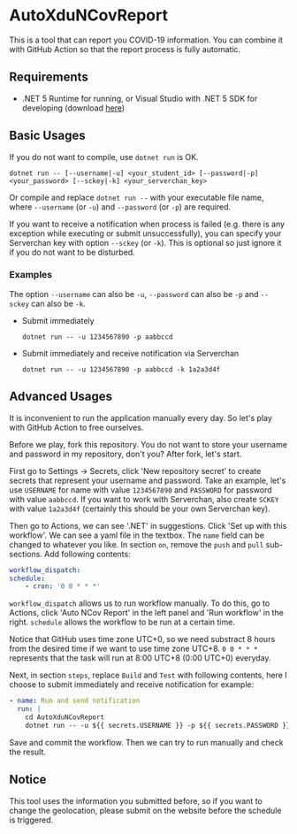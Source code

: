 # AutoXduNCovReport

This is a tool that can report you COVID-19 information. You can combine it with GitHub Action so that the report process is fully automatic.

## Requirements

- .NET 5 Runtime for running, or Visual Studio with .NET 5 SDK for developing (download [here](https://dotnet.microsoft.com/download/dotnet/5.0))

## Basic Usages

If you do not want to compile, use `dotnet run` is OK.

`dotnet run -- [--username|-u] <your_student_id> [--password|-p] <your_password> [--sckey|-k] <your_serverchan_key>`

Or compile and replace `dotnet run --` with your executable file name, where `--username` (or `-u`) and `--password` (or `-p`) are required.

If you want to receive a notification when process is failed (e.g. there is any exception while executing or submit unsuccessfully), you can specify your Serverchan key with option `--sckey` (or `-k`). This is optional so just ignore it if you do not want to be disturbed.

### Examples

The option `--username` can also be `-u`, `--password` can also be `-p` and `--sckey` can also be `-k`.

- Submit immediately

  `dotnet run -- -u 1234567890 -p aabbccd`

- Submit immediately and receive notification via Serverchan

  `dotnet run -- -u 1234567890 -p aabbccd -k 1a2a3d4f`

## Advanced Usages

It is inconvenient to run the application manually every day. So let's play with GitHub Action to free ourselves.

Before we play, fork this repository. You do not want to store your username and password in my repository, don't you? After fork, let's start.

First go to Settings -> Secrets, click 'New repository secret' to create secrets that represent your username and password. Take an example, let's use `USERNAME` for name with value `1234567890` and `PASSWORD` for password with value `aabbccd`. If you want to work with Serverchan, also create `SCKEY` with value `1a2a3d4f` (certainly this should be your own Serverchan key).

Then go to Actions, we can see '.NET' in suggestions. Click 'Set up with this workflow'. We can see a yaml file in the textbox. The `name` field can be changed to whatever you like. In section `on`, remove the `push` and `pull` sub-sections. Add following contents:

```yaml
workflow_dispatch:
schedule:
    - cron: '0 0 * * *'
```

`workflow_dispatch` allows us to run workflow manually. To do this, go to Actions, click 'Auto NCov Report' in the left panel and 'Run workflow' in the right. `schedule` allows the workflow to be run at a certain time.

Notice that GitHub uses time zone UTC+0, so we need substract 8 hours from the desired time if we want to use time zone UTC+8. `0 0 * * *` represents that the task will run at 8:00 UTC+8 (0:00 UTC+0) everyday.

Next, in section `steps`, replace `Build` and `Test` with following contents, here I choose to submit immediately and receive notification for example:

```yaml
- name: Run and send notification
  run: |
    cd AutoXduNCovReport
    dotnet run -- -u ${{ secrets.USERNAME }} -p ${{ secrets.PASSWORD }} -k ${{ secrets.SCKEY }}
```

Save and commit the workflow. Then we can try to run manually and check the result.

## Notice

This tool uses the information you submitted before, so if you want to change the geolocation, please submit on the website before the schedule is triggered.
